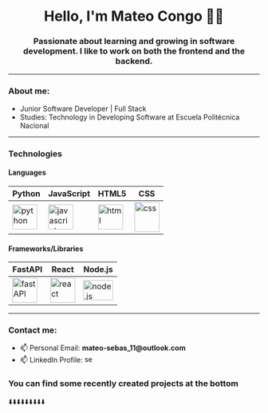 <h1 align="center">Hello, I'm Mateo Congo 👋🏽</h1>
  <h3 align="center">Passionate about learning and growing in software development. I like to work on both the frontend and the backend.</h3>

  <hr>

  <h3>About me:</h3>
  <ul>
    <li>Junior Software Developer | Full Stack</li>
    <li>Studies: Technology in Developing Software at Escuela Politécnica Nacional</li>
  </ul>

  <hr>

### Technologies
#### Languages
| Python | JavaScript | HTML5 | CSS |
|--------|------------|-------|-----|
| <img src="https://prepinstadotcom.s3.ap-south-1.amazonaws.com/wp-content/uploads/2020/07/python-removebg-preview.webp" alt="python" width="50" height="50"/> | <img src="https://cdn2.iconfinder.com/data/icons/designer-skills/128/code-programming-javascript-software-develop-command-language-512.png" alt="javascript" width="50" height="50"/> | <img src="https://serprogramador.com.ar/wp-content/uploads/2018/09/Html5_diseno_web-1.png" alt="html" width="50" height="50"/> | <img src="https://upload.wikimedia.org/wikipedia/commons/thumb/d/d5/CSS3_logo_and_wordmark.svg/800px-CSS3_logo_and_wordmark.svg.png" alt="css" width="50" height="60"/> |

#### Frameworks/Libraries
| FastAPI | React | Node.js |
|---------|-------|---------|
| <img src="https://cdn.worldvectorlogo.com/logos/fastapi.svg" alt="fastAPI" width="50" height="50"/> | <img src="https://upload.wikimedia.org/wikipedia/commons/thumb/4/47/React.svg/1200px-React.svg.png" alt="react" width="50" height="50"/> | <img src="https://upload.wikimedia.org/wikipedia/commons/thumb/d/d9/Node.js_logo.svg/1200px-Node.js_logo.svg.png" alt="node.js" width="60" height="40"/> |


  <hr>

  <h3>Contact me:</h3>
  <ul>
    <li>📫 Personal Email: <strong>mateo-sebas_11@outlook.com</strong></li>
    <li>📫 LinkedIn Profile: <a href="https://www.linkedin.com/in/mateo-congo-b65a0a27b/" target="_blank"><img src="https://raw.githubusercontent.com/rahuldkjain/github-profile-readme-generator/master/src/images/icons/Social/linked-in-alt.svg" alt="sebastian congo" height="15" width="20" /></a></li>
  </ul>

  <h3>You can find some recently created projects at the bottom</h3>
  ⬇️⬇️⬇️⬇️⬇️⬇️⬇️⬇️⬇️
